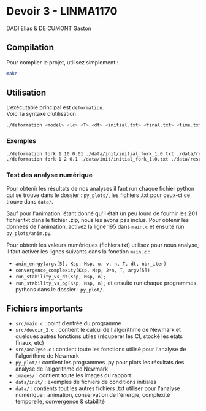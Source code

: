 # Devoir 3 - LINMA1170 
DADI Elias & DE CUMONT Gaston

## Compilation

Pour compiler le projet, utilisez simplement :

```bash
make
```

## Utilisation

L’exécutable principal est `deformation`.  
Voici la syntaxe d’utilisation :

```bash
./deformation <model> <lc> <T> <dt> <initial.txt> <final.txt> <time.txt> <I>
```
### Exemples

```bash
./deformation fork 1 10 0.01 ./data/init/initial_fork_1.0.txt ./data/results/final.txt ./data/results/time.txt 5
./deformation fork 1 2 0.1 ./data/init/initial_fork_1.0.txt ./data/results/final.txt ./data/results/time.txt 2
```

### Test des analyse numérique

Pour obtenir les résultats de nos analyses il faut run chaque fichier python qui se trouve dans le dossier : `py_plots/`, les fichiers .txt pour ceux-ci ce trouve dans `data/`.

Sauf pour l'animation: étant donné qu'il était un peu lourd de fournir les 201 fichier.txt dans le fichier .zip, nous les avons pas inclus. Pour obtenir les données de l'animation, activez la ligne 195 dans `main.c` et ensuite run `py_plots/anim.py`.

Pour obtenir les valeurs numériques (fichiers.txt) utilisez pour nous analyse, il faut activer les lignes suivants dans la fonction `main.c` :
- `anim_enrgy(argv[5], Ksp, Msp, u, v, n, T, dt, nbr_iter)`
- `convergence_complexity(Ksp, Msp, 2*n, T, argv[5])` 
- `run_stability_vs_dt(Ksp, Msp, n);`
- `run_stability_vs_bg(Ksp, Msp, n);`
et ensuite run chaque programmes pythons dans le dossier : `py_plot/`.

## Fichiers importants

- `src/main.c` : point d’entrée du programme
- `src/devoir_2.c` : contient le calcul de l'algorithme de Newmark et quelques autres fonctions utiles (récuperer les CI, stocké les états finaux, etc)
- `src/analyse.c` : contient toute les fonctions utilisé pour l'analyse de l'algorithme de Newmark
- `py_plot/` : contient les programmes .py pour plots les résultats des analyse de l'algorithme de Newmark
- `images/` : contient toute les images du rapport
- `data/init/` : exemples de fichiers de conditions initiales
- `data/` : contients tout les autres fichiers .txt utiliser pour l'analyse numérique : animation, conservation de l'énergie, complexité temporelle, convergence & stabilité